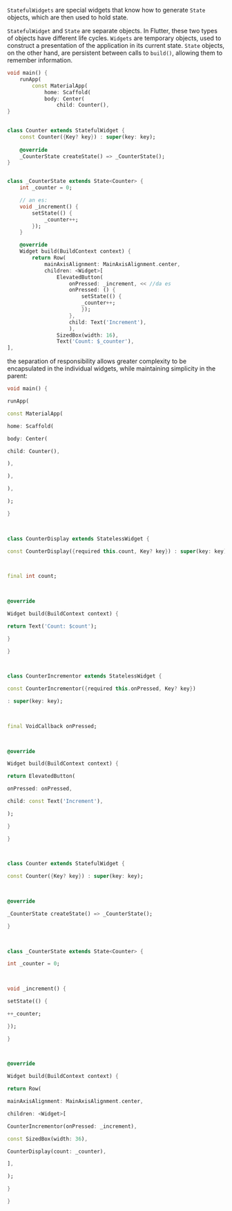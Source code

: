 `StatefulWidgets` are special widgets that know how to generate `State` objects, which are then used to hold state.

`StatefulWidget` and `State` are separate objects. In Flutter, these two types of objects have different life cycles. `Widgets` are temporary objects, used to construct a presentation of the application in its current state. `State` objects, on the other hand, are persistent between calls to `build()`, allowing them to remember information.

```dart
void main() {
	runApp(
		const MaterialApp(
			home: Scaffold(
			body: Center(
				child: Counter(),
}
  

class Counter extends StatefulWidget {
	const Counter({Key? key}) : super(key: key);
	
	@override
	_CounterState createState() => _CounterState();
}


class _CounterState extends State<Counter> {
	int _counter = 0;

	// an es:
	void _increment() {
		setState(() {
			_counter++;
		});
	}

	@override
	Widget build(BuildContext context) {
		return Row(
			mainAxisAlignment: MainAxisAlignment.center,
			children: <Widget>[
				ElevatedButton(
					onPressed: _increment, << //da es  
					onPressed: () {
						setState(() {
						_counter++;
						});
					},
					child: Text('Increment'),
					),
				SizedBox(width: 16),
				Text('Count: $_counter'),
],

```

the separation of responsibility allows greater complexity to be encapsulated in the individual widgets, while maintaining simplicity in the parent:

```Dart
void main() {

runApp(

const MaterialApp(

home: Scaffold(

body: Center(

child: Counter(),

),

),

),

);

}

  

class CounterDisplay extends StatelessWidget {

const CounterDisplay({required this.count, Key? key}) : super(key: key);

  

final int count;

  

@override

Widget build(BuildContext context) {

return Text('Count: $count');

}

}

  

class CounterIncrementor extends StatelessWidget {

const CounterIncrementor({required this.onPressed, Key? key})

: super(key: key);

  

final VoidCallback onPressed;

  

@override

Widget build(BuildContext context) {

return ElevatedButton(

onPressed: onPressed,

child: const Text('Increment'),

);

}

}

  

class Counter extends StatefulWidget {

const Counter({Key? key}) : super(key: key);

  

@override

_CounterState createState() => _CounterState();

}

  

class _CounterState extends State<Counter> {

int _counter = 0;

  

void _increment() {

setState(() {

++_counter;

});

}

  

@override

Widget build(BuildContext context) {

return Row(

mainAxisAlignment: MainAxisAlignment.center,

children: <Widget>[

CounterIncrementor(onPressed: _increment),

const SizedBox(width: 36),

CounterDisplay(count: _counter),

],

);

}

}
```


